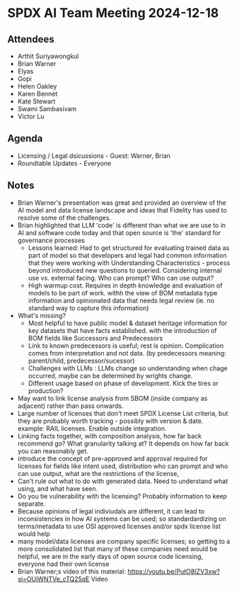 # SPDX AI Team Meeting 2024-12-18

## Attendees

- Arthit Suriyawongkul
- Brian Warner
- Elyas
- Gopi
- Helen Oakley
- Karen Bennet
- Kate Stewart
- Swami Sambasivam
- Victor Lu

## Agenda

- Licensing / Legal dsicussions - Guest: Warner, Brian
- Roundtable Updates - Everyone

## Notes
- Brian Warner's presentation was great and provided an overview of the AI model and data license landscape and ideas that Fidelity has used to resolve some of the challenges.  
- Brian highlighted that LLM 'code'  is different than what we are use to in AI and software code today and that open source is 'the' standard for governance processes 
  - Lessons learned:  Had to get structured for evaluating trained data as part of model so that developers and legal had common information that they were working with
    Understanding Characteristics - process beyond introduced new questions to queried.
    Considering internal use vs. external facing.    Who can prompt?   Who can use output? 
  - High warmup cost.   Requires in depth knowledge and evaluation of models to be part of work. withh the view of BOM metadata type information and opinionated data that needs legal review (ie. no standard way to capture this information)
- What's missing?
  - Most helpful to have public model & dataset heritage information for key datasets that have facts established. with the introduction of BOM fields like Successors and Predecessors
  - Link to known predecessors is useful;   rest is opinion.   Complication comes from interpretation and not data. (by predecessors meaning:  parent/child, predecessor/sucessor)
  - Challenges with LLMs :  LLMs change so understanding when chage occurred, maybe can be determined by wrights change.
  - Different usage based on phase of development.    Kick the tires or production?
- May want to link license analysis from SBOM (inside company as adjacent) rather than pass onwards. 
- Large number of licenses that don't meet SPDX License List criteria, but they are probably worth tracking - possibly with version & date.   example:  RAIL licenses.   Enable outside integration.
- Linking facts together, with composition analysis,  how far back recommend go?   What granularity talking at? It depends on how far back you can reasonably get. 
- introduce the concept of pre-approved and approval required for licenses for fields like intent used, distribution who can prompt and who can use output, what are the restrictions of the license,
- Can't rule out what to do with generated data.   Need to understand what using, and what have seen. 
- Do you tie vulnerability with the licensing?  Probably information to keep separate. 
- Because opinions of legal indiviudals are different, it can lead to inconsistencies in how AI systems can be used; so standardardizing on terms/metadata to use OSI approved licenses and/or spdx license list would help
- many model/data licenses are company specific licenses; so getting to a more consolidated list that many of these companies need would be helpful, we are in the early days of open source code licensing, everyone had their own license
- Brian Warner;s video of this material: https://youtu.be/PutO8IZV3xw?si=OUiWNTVe_cTQ25qE Video
